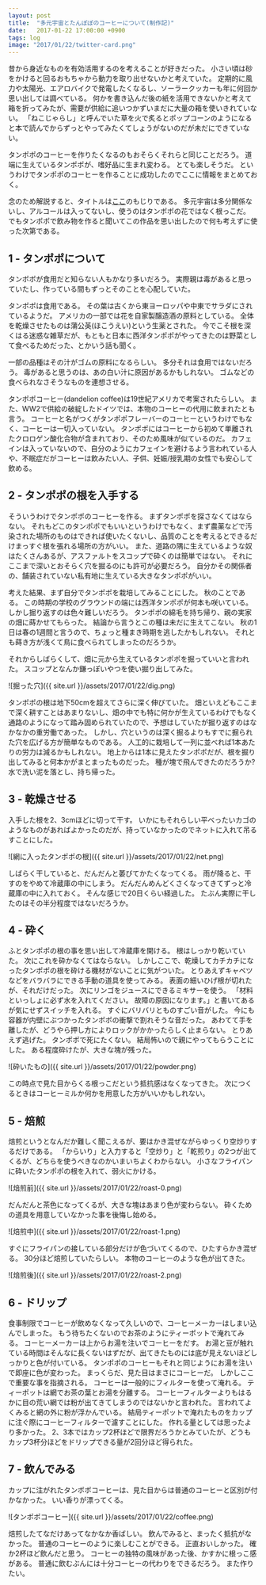 ```yaml
---
layout: post
title:  "多元宇宙とたんぽぽのコーヒーについて(制作記)"
date:   2017-01-22 17:00:00 +0900
tags: log
image: "2017/01/22/twitter-card.png"
---
```


昔から身近なものを有効活用するのを考えることが好きだった。
小さい頃は砂をかけると回るおもちゃから動力を取り出せないかと考えていた。
定期的に風力や太陽光、エアロバイクで発電したくなるし、ソーラークッカーも年に何回か思い出しては調べている。
何かを書き込んだ後の紙を活用できないかと考えて箱を折ってみたが、需要が供給に追いつかずいまだに大量の箱を使いきれていない。
「ねこじゃらし」と呼んでいた草を火で炙るとポップコーンのようになると本で読んでからずっとやってみたくてしょうがないのだが未だにできていない。

タンポポのコーヒーを作りたくなるのもおそらくそれらと同じことだろう。
道端に生えているタンポポが、嗜好品に生まれ変わる。
とても楽しそうだ。
というわけでタンポポのコーヒーを作ることに成功したのでここに情報をまとめておく。

念のため解説すると、タイトルは[ここ](http://ja.scp-wiki.net/dandelions)のもじりである。
多元宇宙は多分関係ないし、アルコールは入ってないし、使うのはタンポポの花ではなく根っこだ。
でもタンポポで飲み物を作ると聞いてこの作品を思い出したので何も考えずに使った次第である。

## 1 - タンポポについて
タンポポが食用だと知らない人もかなり多いだろう。
実際親は毒があると思っていたし、作っている間もずっとそのことを心配していた。

タンポポは食用である。
その葉は古くから東ヨーロッパや中東でサラダにされているようだ。
アメリカの一部では花を自家製醸造酒の原料としている。
全体を乾燥させたものは蒲公英(ほこうえい)という生薬とされた。
今でこそ根を深くはる迷惑な雑草だが、もともと日本に西洋タンポポがやってきたのは野菜として食べるためだった、とかいう話も聞く。

一部の品種はその汁がゴムの原料になるらしい。
多分それは食用ではないだろう。
毒があると思うのは、あの白い汁に原因があるかもしれない。
ゴムなどの食べられなさそうなものを連想させる。

タンポポコーヒー(dandelion coffee)は19世紀アメリカで考案されたらしい。
また、WW2で供給の破綻したドイツでは、本物のコーヒーの代用に飲まれたとも言う。
コーヒーと名がつくがタンポポフレーバーのコーヒーというわけでもなく、コーヒーは一切入っていない。
タンポポにはコーヒーから初めて単離されたクロロゲン酸化合物が含まれており、そのため風味が似ているのだ。
カフェインは入っていないので、自分のようにカフェインを避けるよう言われている人や、不眠症だがコーヒーは飲みたい人、子供、妊娠/授乳期の女性でも安心して飲める。

## 2 - タンポポの根を入手する
そういうわけでタンポポのコーヒーを作る。
まずタンポポを探さなくてはならない。
それもどこのタンポポでもいいというわけでもなく、まず農薬などで汚染された場所のものはできれば使いたくないし、品質のことを考えるとできるだけまっすぐ根を張れる場所の方がいい。
また、道路の隅に生えているような奴はたくさんあるが、アスファルトをスコップで砕くのは簡単ではない。
それにここまで深いとおそらく穴を掘るのにも許可が必要だろう。
自分かその関係者の、舗装されていない私有地に生えている大きなタンポポがいい。

考えた結果、まず自分でタンポポを栽培してみることにした。
秋のことである。
この時期の学校のグラウンドの端には西洋タンポポが何本も咲いている。
しかし掘り返すのは色々難しいだろう。
タンポポの綿毛を持ち帰り、親の実家の畑に蒔かせてもらった。
結論から言うとこの種は未だに生えてこない。
秋の1日は春の1週間と言うので、ちょっと種まき時期を逃したかもしれない。
それとも蒔き方が浅くて鳥に食べられてしまったのだろうか。

それからしばらくして、畑に元から生えているタンポポを掘っていいと言われた。
スコップとなんか鎌っぽいやつを使い掘り出してみた。

![掘った穴]({{ site.url }}/assets/2017/01/22/dig.png)

タンポポの根は地下50cmを超えてさらに深く伸びていた。
畑といえどもここまで深く耕すことはあまりないし、畑の中でも特に何かが生えているわけでもなく通路のようになって踏み固められていたので、予想はしていたが掘り返すのはなかなかの重労働であった。
しかし、穴というのは深く掘るよりもすでに掘られた穴を広げる方が簡単なものである。
人工的に栽培して一列に並べれば1本あたりの労力は減るかもしれない。
地上からは1本に見えたタンポポだが、根を掘り出してみると何本かがまとまったものだった。
種が塊で飛んできたのだろうか?
水で洗い泥を落とし、持ち帰った。

## 3 - 乾燥させる
入手した根を2、3cmほどに切って干す。
いかにもそれらしい平べったいカゴのようなものがあればよかったのだが、持っていなかったのでネットに入れて吊るすことにした。

![網に入ったタンポポの根]({{ site.url }}/assets/2017/01/22/net.png)

しばらく干していると、だんだんと萎びてかたくなってくる。
雨が降ると、干すのをやめて冷蔵庫の中にしまう。
だんだんめんどくさくなってきてずっと冷蔵庫の中に入れておく。
そんな感じで20日くらい経過した。
たぶん実際に干したのはその半分程度ではないだろうか。

## 4 - 砕く
ふとタンポポの根の事を思い出して冷蔵庫を開ける。
根はしっかり乾いていた。
次にこれを砕かなくてはならない。
しかしここで、乾燥してカチカチになったタンポポの根を砕ける機材がないことに気がついた。
とりあえずキャベツなどをバラバラにできる手動の道具を使ってみる。
表面の細いひげ根が切れたが、それだけだった。
次にリンゴをジュースにできるミキサーを使う。
「材料といっしょに必ず水を入れてください。
故障の原因になります。」と書いてあるが気にせずスイッチを入れる。
すぐにバリバリとものすごい音がした。
今にも容器が内壁にぶつかったタンポポの衝撃で割れそうな音だった。
あわてて手を離したが、どうやら押し方によりロックがかかったらしく止まらない。
とりあえず逃げた。
タンポポで死にたくない。
結局怖いので親にやってもらうことにした。
ある程度砕けたが、大きな塊が残った。

![砕いたもの]({{ site.url }}/assets/2017/01/22/powder.png)

この時点で見た目からくる根っこだという抵抗感はなくなってきた。
次につくるときはコーヒーミルか何かを用意した方がいいかもしれない。

## 5 - 焙煎
焙煎というとなんだか難しく聞こえるが、要はかき混ぜながらゆっくり空炒りするだけである。
「からいり」と入力すると「空炒り」と「乾煎り」の2つが出てくるが、どちらを使うべきなのかいまいちよくわからない。
小さなフライパンに砕いたタンポポの根を入れて、弱火にかける。

![焙煎前]({{ site.url }}/assets/2017/01/22/roast-0.png)

だんだんと茶色になってくるが、大きな塊はあまり色が変わらない。
砕くための道具を用意していなかった事を後悔し始める。

![焙煎中]({{ site.url }}/assets/2017/01/22/roast-1.png)

すぐにフライパンの接している部分だけが色づいてくるので、ひたすらかき混ぜる。
30分ほど焙煎していたらしい。
本物のコーヒーのような色が出てきた。

![焙煎後]({{ site.url }}/assets/2017/01/22/roast-2.png)

## 6 - ドリップ
食事制限でコーヒーが飲めなくなって久しいので、コーヒーメーカーはしまい込んでしまった。
もう待ちたくないのでお茶のようにティーポットで淹れてみる。
コーヒーメーカーは上からお湯を注いでコーヒーをだす。
お湯と豆が触れている時間はそんなに長くないはずだが、出てきたものには底が見えないほどしっかりと色が付いている。
タンポポのコーヒーもそれと同じようにお湯を注いで即座に色が変わった。
まっくらだ、見た目はまさにコーヒーだ。
しかしここで重要な事を指摘される。
コーヒーは一般的にフィルターを使って淹れる。
ティーポットは網でお茶の葉とお湯を分離する。
コーヒーフィルターよりもはるかに目の荒い網では粉が出てきてしまうのではないかと言われた。
言われてよくみると網の外に粉が浮かんでいる。
結局ティーポットで淹れたものをカップに注ぐ際にコーヒーフィルターで濾すことにした。
作れる量としては思ったより多かった。
2、3本ではカップ2杯ほどで限界だろうかとみていたが、どうもカップ3杯分ほどをドリップできる量が2回分ほど得られた。

## 7 - 飲んでみる
カップに注がれたタンポポコーヒーは、見た目からは普通のコーヒーと区別が付かなかった。
いい香りが漂ってくる。

![タンポポコーヒー]({{ site.url }}/assets/2017/01/22/coffee.png)

焙煎したてなだけあってなかなか香ばしい。
飲んでみると、まったく抵抗がなかった。
普通のコーヒーのように楽しむことができる。
正直おいしかった。
確か2杯ほど飲んだと思う。
コーヒーの独特の風味があった後、かすかに根っこ感がある。
普通に飲むぶんには十分コーヒーの代わりをできるだろう。
また作りたい。

